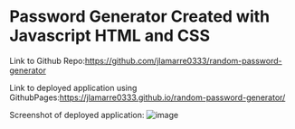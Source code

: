 # Password Generator Created with Javascript HTML and CSS

Link to Github Repo:https://github.com/jlamarre0333/random-password-generator

Link to deployed application using GithubPages:https://jlamarre0333.github.io/random-password-generator/

Screenshot of deployed application: ![image](https://user-images.githubusercontent.com/76077124/109771725-2ab4c680-7bcb-11eb-94bb-a0b66a5db75d.png)





